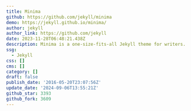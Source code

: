 ```yaml
---
title: Minima
github: https://github.com/jekyll/minima
demo: https://jekyll.github.io/minima/
author: jekyll
author_link: https://github.com/jekyll
date: 2023-11-28T06:48:21.438Z
description: Minima is a one-size-fits-all Jekyll theme for writers.
ssg:
  - Jekyll
css: []
cms: []
category: []
draft: false
publish_date: '2016-05-20T23:07:56Z'
update_date: '2024-09-06T13:55:21Z'
github_star: 3393
github_fork: 3609
---
```

